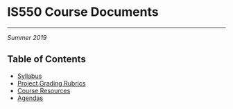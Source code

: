 # IS550 Course Documents

---

_Summer 2019_

## Table of Contents
+ [Syllabus](https://github.com/DrJieTao/IS550-Docs/blob/master/syllabus.md)
+ [Project Grading Rubrics](https://github.com/DrJieTao/IS550-Docs/blob/master/syllabus_appendixA.md)
+ [Course Resources](https://github.com/DrJieTao/IS550-Docs/tree/master/Resources)
+ [Agendas](https://github.com/DrJieTao/IS550-Docs/new/master/Agendas)
